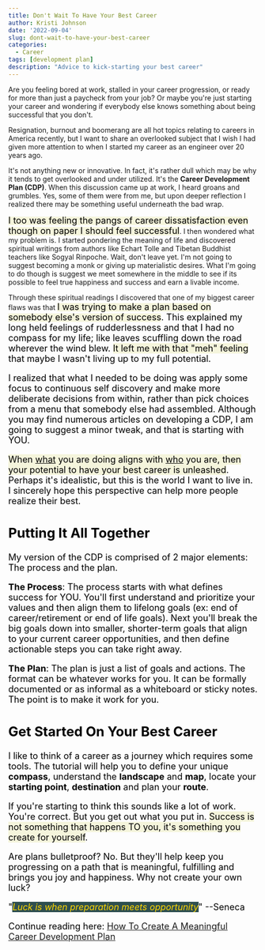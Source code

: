 ```yaml
---
title: Don't Wait To Have Your Best Career
author: Kristi Johnson
date: '2022-09-04'
slug: dont-wait-to-have-your-best-career
categories:
  - Career
tags: [development plan]
description: "Advice to kick-starting your best career"
---
```


Are you feeling bored at work, stalled in your career progression, or ready for more than just a paycheck from your job?  Or maybe you're just starting your career and wondering if everybody else knows something about being successful that you don't.

Resignation, burnout and boomerang are all hot topics relating to careers in America recently, but I want to share an overlooked subject that I wish I had given more attention to when I started my career as an engineer over 20 years ago. 

It's not anything new or innovative.  In fact, it's rather dull which may be why it tends to get overlooked and under utilized.  It's the **Career Development Plan (CDP)**.  When this discussion came up at work, I heard groans and grumbles.  Yes, some of them were from me, but upon deeper reflection I realized there may be something useful underneath the bad wrap.  

<span style="background-color: Beige"><font size="4" color="Black">I too was feeling the pangs of career dissatisfaction even though on paper I should feel successful</font></span>.  I then wondered what my problem is. I started pondering the meaning of life and discovered spiritual writings from authors like Echart Tolle and Tibetan Buddhist teachers like Sogyal Rinpoche.  Wait, don't leave yet.  I'm not going to suggest becoming a monk or giving up materialistic desires.  What I'm going to do though is suggest we meet somewhere in the middle to see if its possible to feel true happiness and success and earn a livable income.  

Through these spiritual readings I discovered that one of my biggest career flaws was that <span style="background-color: Beige"><font size="4" color="Black">I was trying to make a plan based on somebody else's version of success</span>. This explained my long held feelings of rudderlessness and that I had no compass for my life; like leaves scuffling down the road wherever the wind blew. <span style="background-color: Beige"><font size="4" color="Black">It left me with that "meh" feeling</span> that maybe I wasn't living up to my full potential.

I realized that what I needed to be doing was apply some focus to continuous self discovery and make more deliberate decisions from within, rather than pick choices from a menu that somebody else had assembled.  Although you may find numerous articles on developing a CDP, I am going to suggest a minor tweak, and that is starting with YOU.  

<span style="background-color: Beige"><font size="4" color="Black">When <u>what</u> you are doing aligns with <u>who</u> you are, then your potential to have your best career is unleashed</span>.  Perhaps it's idealistic, but this is the world I want to live in.  I sincerely hope this perspective can help more people realize their best. 

## Putting It All Together

My version of the CDP is comprised of 2 major elements: The process and the plan.  

**The Process**:
The process starts with what defines success for YOU. You'll first understand and prioritize your values and then align them to lifelong goals (ex: end of career/retirement or end of life goals).  Next you'll break the big goals down into smaller, shorter-term goals that align to your current career opportunities, and then define actionable steps you can take right away.

**The Plan**:
The plan is just a list of goals and actions. The format can be whatever works for you.  It can be formally documented or as informal as a whiteboard or sticky notes.  The point is to make it work for you. 

## Get Started On Your Best Career
I like to think of a career as a journey which requires some tools.  The tutorial will help you to define your unique **compass**, understand the **landscape** and **map**, locate your **starting point**, **destination** and plan your **route**.

If you're starting to think this sounds like a lot of work.  You're correct.  But you get out what you put in.  <span style="background-color: Beige"><font size="4" color="Black">Success is not something that happens TO you, it's something you create for yourself</span>.  

Are plans bulletproof?  No.  But they'll help keep you progressing on a path that is meaningful, fulfilling and brings you joy and happiness.  Why not create your own luck?

"<span style="background-color: DarkSlateGray"><font color="Gold"><em>Luck is when preparation meets opportunity</em></font></span>" --Seneca

Continue reading here: [How To Create A Meaningful Career Development Plan](https://kljohnson.netlify.app/2022/09/05/how-to-create-a-meaningful-career-development-plan/)